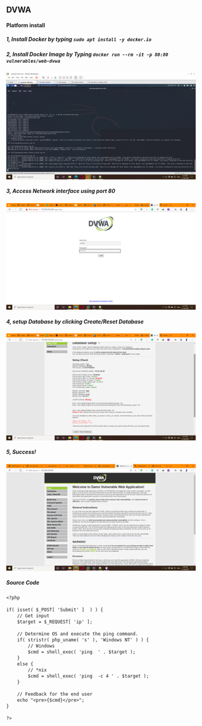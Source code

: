 ## DVWA

#### Platform install

##### 1, Install Docker by typing `sudo apt install -y docker.io`
##### 2, Install Docker Image by Typing `docker run --rm -it -p 80:80 vulnerables/web-dvwa`

![alt text](https://github.com/LunarstarPony/iPAS/blob/main/Class_Files/11_18_2020/1.png?raw=true)

##### 3, Access Network interface using port 80 

![alt text](https://github.com/LunarstarPony/iPAS/blob/main/Class_Files/11_18_2020/2.png?raw=true)

##### 4, setup Database by clicking Create/Reset Database

![alt text](https://github.com/LunarstarPony/iPAS/blob/main/Class_Files/11_18_2020/3.png?raw=true)

##### 5, Success! 

![alt text](https://github.com/LunarstarPony/iPAS/blob/main/Class_Files/11_18_2020/4.png?raw=true)

##### Source Code
```
<?php

if( isset( $_POST[ 'Submit' ]  ) ) {
    // Get input
    $target = $_REQUEST[ 'ip' ];

    // Determine OS and execute the ping command.
    if( stristr( php_uname( 's' ), 'Windows NT' ) ) {
        // Windows
        $cmd = shell_exec( 'ping  ' . $target );
    }
    else {
        // *nix
        $cmd = shell_exec( 'ping  -c 4 ' . $target );
    }

    // Feedback for the end user
    echo "<pre>{$cmd}</pre>";
}

?>
```